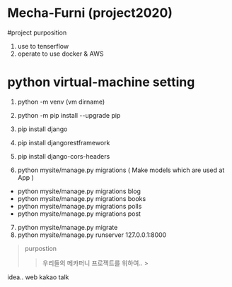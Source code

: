# Mecha-Furni (project2020)
#project purposition
1. use to tenserflow
2. operate to use docker & AWS

# python virtual-machine setting
1. python -m venv (vm dirname)
2. python -m pip install --upgrade pip

3. pip install django
4. pip install djangorestframework
5. pip install django-cors-headers

6. python mysite/manage.py migrations
( Make models which are used at App )
* python mysite/manage.py migrations blog
* python mysite/manage.py migrations books
* python mysite/manage.py migrations polls
* python mysite/manage.py migrations post
7. python mysite/manage.py migrate
8. python mysite/manage.py runserver 127.0.0.1:8000

> purpostion
>> 우리들의 메카퍼니 프로젝트를 위하여.. >

idea.. web kakao talk
